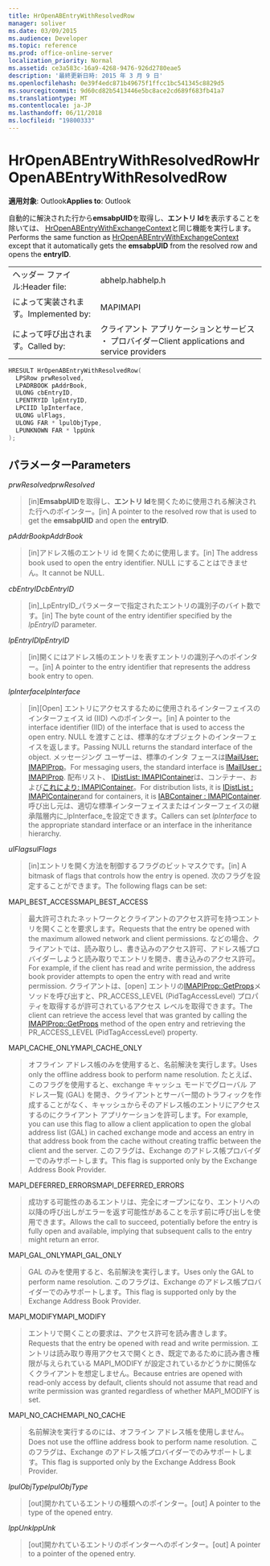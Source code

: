 ```yaml
---
title: HrOpenABEntryWithResolvedRow
manager: soliver
ms.date: 03/09/2015
ms.audience: Developer
ms.topic: reference
ms.prod: office-online-server
localization_priority: Normal
ms.assetid: ce3a583c-16a9-4268-9476-926d2780eae5
description: '最終更新日時: 2015 年 3 月 9 日'
ms.openlocfilehash: 0e39f4edc871b49675f1ffcc1bc541345c8829d5
ms.sourcegitcommit: 9d60cd82b5413446e5bc8ace2cd689f683fb41a7
ms.translationtype: MT
ms.contentlocale: ja-JP
ms.lasthandoff: 06/11/2018
ms.locfileid: "19800333"
---
```

# <a name="hropenabentrywithresolvedrow"></a><span data-ttu-id="5212b-103">HrOpenABEntryWithResolvedRow</span><span class="sxs-lookup"><span data-stu-id="5212b-103">HrOpenABEntryWithResolvedRow</span></span>

  
  
<span data-ttu-id="5212b-104">**適用対象**: Outlook</span><span class="sxs-lookup"><span data-stu-id="5212b-104">**Applies to**: Outlook</span></span> 
  
<span data-ttu-id="5212b-105">自動的に解決された行から**emsabpUID**を取得し、**エントリ Id**を表示することを除いては、 [HrOpenABEntryWithExchangeContext](hropenabentrywithexchangecontext.md)と同じ機能を実行します。</span><span class="sxs-lookup"><span data-stu-id="5212b-105">Performs the same function as [HrOpenABEntryWithExchangeContext](hropenabentrywithexchangecontext.md) except that it automatically gets the **emsabpUID** from the resolved row and opens the **entryID**.</span></span>
  
|||
|:-----|:-----|
|<span data-ttu-id="5212b-106">ヘッダー ファイル:</span><span class="sxs-lookup"><span data-stu-id="5212b-106">Header file:</span></span>  <br/> |<span data-ttu-id="5212b-107">abhelp.h</span><span class="sxs-lookup"><span data-stu-id="5212b-107">abhelp.h</span></span>  <br/> |
|<span data-ttu-id="5212b-108">によって実装されます。</span><span class="sxs-lookup"><span data-stu-id="5212b-108">Implemented by:</span></span>  <br/> |<span data-ttu-id="5212b-109">MAPI</span><span class="sxs-lookup"><span data-stu-id="5212b-109">MAPI</span></span>  <br/> |
|<span data-ttu-id="5212b-110">によって呼び出されます。</span><span class="sxs-lookup"><span data-stu-id="5212b-110">Called by:</span></span>  <br/> |<span data-ttu-id="5212b-111">クライアント アプリケーションとサービス ・ プロバイダー</span><span class="sxs-lookup"><span data-stu-id="5212b-111">Client applications and service providers</span></span>  <br/> |
   
```cpp
HRESULT HrOpenABEntryWithResolvedRow(
  LPSRow prwResolved,
  LPADRBOOK pAddrBook,
  ULONG cbEntryID,
  LPENTRYID lpEntryID,
  LPCIID lpInterface,
  ULONG ulFlags,
  ULONG FAR * lpulObjType,
  LPUNKNOWN FAR * lppUnk
);
```

## <a name="parameters"></a><span data-ttu-id="5212b-112">パラメーター</span><span class="sxs-lookup"><span data-stu-id="5212b-112">Parameters</span></span>

 <span data-ttu-id="5212b-113">_prwResolved_</span><span class="sxs-lookup"><span data-stu-id="5212b-113">_prwResolved_</span></span>
  
> <span data-ttu-id="5212b-114">[in]**EmsabpUID**を取得し、**エントリ Id**を開くために使用される解決された行へのポインター。</span><span class="sxs-lookup"><span data-stu-id="5212b-114">[in] A pointer to the resolved row that is used to get the **emsabpUID** and open the **entryID**.</span></span>
    
 <span data-ttu-id="5212b-115">_pAddrBook_</span><span class="sxs-lookup"><span data-stu-id="5212b-115">_pAddrBook_</span></span>
  
> <span data-ttu-id="5212b-116">[in]アドレス帳のエントリ id を開くために使用します。</span><span class="sxs-lookup"><span data-stu-id="5212b-116">[in] The address book used to open the entry identifier.</span></span> <span data-ttu-id="5212b-117">NULL にすることはできません。</span><span class="sxs-lookup"><span data-stu-id="5212b-117">It cannot be NULL.</span></span>
    
 <span data-ttu-id="5212b-118">_cbEntryID_</span><span class="sxs-lookup"><span data-stu-id="5212b-118">_cbEntryID_</span></span>
  
> <span data-ttu-id="5212b-119">[in]_LpEntryID_パラメーターで指定されたエントリの識別子のバイト数です。</span><span class="sxs-lookup"><span data-stu-id="5212b-119">[in] The byte count of the entry identifier specified by the  _lpEntryID_ parameter.</span></span> 
    
 <span data-ttu-id="5212b-120">_lpEntryID_</span><span class="sxs-lookup"><span data-stu-id="5212b-120">_lpEntryID_</span></span>
  
>  <span data-ttu-id="5212b-121">[in]開くにはアドレス帳のエントリを表すエントリの識別子へのポインター。</span><span class="sxs-lookup"><span data-stu-id="5212b-121">[in] A pointer to the entry identifier that represents the address book entry to open.</span></span> 
    
 <span data-ttu-id="5212b-122">_lpInterface_</span><span class="sxs-lookup"><span data-stu-id="5212b-122">_lpInterface_</span></span>
  
> <span data-ttu-id="5212b-123">[in][Open] エントリにアクセスするために使用されるインターフェイスのインターフェイス id (IID) へのポインター。</span><span class="sxs-lookup"><span data-stu-id="5212b-123">[in] A pointer to the interface identifier (IID) of the interface that is used to access the open entry.</span></span> <span data-ttu-id="5212b-124">NULL を渡すことは、標準的なオブジェクトのインターフェイスを返します。</span><span class="sxs-lookup"><span data-stu-id="5212b-124">Passing NULL returns the standard interface of the object.</span></span> <span data-ttu-id="5212b-125">メッセージング ユーザーは、標準のインタ フェースは[IMailUser: IMAPIProp](imailuserimapiprop.md)。</span><span class="sxs-lookup"><span data-stu-id="5212b-125">For messaging users, the standard interface is [IMailUser : IMAPIProp](imailuserimapiprop.md).</span></span> <span data-ttu-id="5212b-126">配布リスト、 [IDistList: IMAPIContainer](idistlistimapicontainer.md)は、コンテナー、および[これにより: IMAPIContainer](iabcontainerimapicontainer.md)。</span><span class="sxs-lookup"><span data-stu-id="5212b-126">For distribution lists, it is [IDistList : IMAPIContainer](idistlistimapicontainer.md)and for containers, it is [IABContainer : IMAPIContainer](iabcontainerimapicontainer.md).</span></span> <span data-ttu-id="5212b-127">呼び出し元は、適切な標準インターフェイスまたはインターフェイスの継承階層内に_lpInterface_を設定できます。</span><span class="sxs-lookup"><span data-stu-id="5212b-127">Callers can set  _lpInterface_ to the appropriate standard interface or an interface in the inheritance hierarchy.</span></span> 
    
 <span data-ttu-id="5212b-128">_ulFlags_</span><span class="sxs-lookup"><span data-stu-id="5212b-128">_ulFlags_</span></span>
  
> <span data-ttu-id="5212b-129">[in]エントリを開く方法を制御するフラグのビットマスクです。</span><span class="sxs-lookup"><span data-stu-id="5212b-129">[in] A bitmask of flags that controls how the entry is opened.</span></span> <span data-ttu-id="5212b-130">次のフラグを設定することができます。</span><span class="sxs-lookup"><span data-stu-id="5212b-130">The following flags can be set:</span></span>
    
<span data-ttu-id="5212b-131">MAPI_BEST_ACCESS</span><span class="sxs-lookup"><span data-stu-id="5212b-131">MAPI_BEST_ACCESS</span></span>
  
> <span data-ttu-id="5212b-132">最大許可されたネットワークとクライアントのアクセス許可を持つエントリを開くことを要求します。</span><span class="sxs-lookup"><span data-stu-id="5212b-132">Requests that the entry be opened with the maximum allowed network and client permissions.</span></span> <span data-ttu-id="5212b-133">などの場合、クライアントでは、読み取りし、書き込みのアクセス許可、アドレス帳プロバイダーしようと読み取りでエントリを開き、書き込みのアクセス許可。</span><span class="sxs-lookup"><span data-stu-id="5212b-133">For example, if the client has read and write permission, the address book provider attempts to open the entry with read and write permission.</span></span> <span data-ttu-id="5212b-134">クライアントは、[open] エントリの[IMAPIProp::GetProps](imapiprop-getprops.md)メソッドを呼び出すと、PR_ACCESS_LEVEL (PidTagAccessLevel) プロパティを取得するが許可されているアクセス レベルを取得できます。</span><span class="sxs-lookup"><span data-stu-id="5212b-134">The client can retrieve the access level that was granted by calling the [IMAPIProp::GetProps](imapiprop-getprops.md) method of the open entry and retrieving the PR_ACCESS_LEVEL (PidTagAccessLevel) property.</span></span> 
    
<span data-ttu-id="5212b-135">MAPI_CACHE_ONLY</span><span class="sxs-lookup"><span data-stu-id="5212b-135">MAPI_CACHE_ONLY</span></span>
  
> <span data-ttu-id="5212b-136">オフライン アドレス帳のみを使用すると、名前解決を実行します。</span><span class="sxs-lookup"><span data-stu-id="5212b-136">Uses only the offline address book to perform name resolution.</span></span> <span data-ttu-id="5212b-137">たとえば、このフラグを使用すると、exchange キャッシュ モードでグローバル アドレス一覧 (GAL) を開き、クライアントとサーバー間のトラフィックを作成することがなく、キャッシュからそのアドレス帳のエントリにアクセスするのにクライアント アプリケーションを許可します。</span><span class="sxs-lookup"><span data-stu-id="5212b-137">For example, you can use this flag to allow a client application to open the global address list (GAL) in cached exchange mode and access an entry in that address book from the cache without creating traffic between the client and the server.</span></span> <span data-ttu-id="5212b-138">このフラグは、Exchange のアドレス帳プロバイダーでのみサポートします。</span><span class="sxs-lookup"><span data-stu-id="5212b-138">This flag is supported only by the Exchange Address Book Provider.</span></span>
    
<span data-ttu-id="5212b-139">MAPI_DEFERRED_ERRORS</span><span class="sxs-lookup"><span data-stu-id="5212b-139">MAPI_DEFERRED_ERRORS</span></span>
  
> <span data-ttu-id="5212b-140">成功する可能性のあるエントリは、完全にオープンになり、エントリへの以降の呼び出しがエラーを返す可能性があることを示す前に呼び出しを使用できます。</span><span class="sxs-lookup"><span data-stu-id="5212b-140">Allows the call to succeed, potentially before the entry is fully open and available, implying that subsequent calls to the entry might return an error.</span></span>
    
<span data-ttu-id="5212b-141">MAPI_GAL_ONLY</span><span class="sxs-lookup"><span data-stu-id="5212b-141">MAPI_GAL_ONLY</span></span>
  
> <span data-ttu-id="5212b-142">GAL のみを使用すると、名前解決を実行します。</span><span class="sxs-lookup"><span data-stu-id="5212b-142">Uses only the GAL to perform name resolution.</span></span> <span data-ttu-id="5212b-143">このフラグは、Exchange のアドレス帳プロバイダーでのみサポートします。</span><span class="sxs-lookup"><span data-stu-id="5212b-143">This flag is supported only by the Exchange Address Book Provider.</span></span>
    
<span data-ttu-id="5212b-144">MAPI_MODIFY</span><span class="sxs-lookup"><span data-stu-id="5212b-144">MAPI_MODIFY</span></span>
  
> <span data-ttu-id="5212b-145">エントリで開くことの要求は、アクセス許可を読み書きします。</span><span class="sxs-lookup"><span data-stu-id="5212b-145">Requests that the entry be opened with read and write permission.</span></span> <span data-ttu-id="5212b-146">エントリは読み取り専用アクセスで開くとき、既定であるために読み書き権限が与えられている MAPI_MODIFY が設定されているかどうかに関係なくクライアントを想定しません。</span><span class="sxs-lookup"><span data-stu-id="5212b-146">Because entries are opened with read-only access by default, clients should not assume that read and write permission was granted regardless of whether MAPI_MODIFY is set.</span></span>
    
<span data-ttu-id="5212b-147">MAPI_NO_CACHE</span><span class="sxs-lookup"><span data-stu-id="5212b-147">MAPI_NO_CACHE</span></span>
  
> <span data-ttu-id="5212b-148">名前解決を実行するのには、オフライン アドレス帳を使用しません。</span><span class="sxs-lookup"><span data-stu-id="5212b-148">Does not use the offline address book to perform name resolution.</span></span> <span data-ttu-id="5212b-149">このフラグは、Exchange のアドレス帳プロバイダーでのみサポートします。</span><span class="sxs-lookup"><span data-stu-id="5212b-149">This flag is supported only by the Exchange Address Book Provider.</span></span>
    
 <span data-ttu-id="5212b-150">_lpulObjType_</span><span class="sxs-lookup"><span data-stu-id="5212b-150">_lpulObjType_</span></span>
  
> <span data-ttu-id="5212b-151">[out]開かれているエントリの種類へのポインター。</span><span class="sxs-lookup"><span data-stu-id="5212b-151">[out] A pointer to the type of the opened entry.</span></span>
    
 <span data-ttu-id="5212b-152">_lppUnk_</span><span class="sxs-lookup"><span data-stu-id="5212b-152">_lppUnk_</span></span>
  
> <span data-ttu-id="5212b-153">[out]開かれているエントリのポインターへのポインター。</span><span class="sxs-lookup"><span data-stu-id="5212b-153">[out] A pointer to a pointer of the opened entry.</span></span>
    

